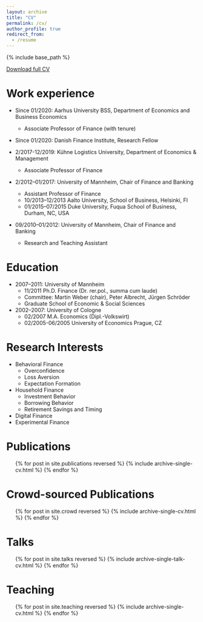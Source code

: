 ```yaml
---
layout: archive
title: "CV"
permalink: /cv/
author_profile: true
redirect_from:
  - /resume
---
```


{% include base_path %}
<p style="text-decoration:underline;"><a href="https://christophmerkle.github.io/files/CV2024.pdf">Download full CV</a></p>

Work experience
======
* Since 01/2020: Aarhus University BSS, Department of Economics and Business Economics
  * Associate Professor of Finance (with tenure)
* Since 01/2020: Danish Finance Institute, Research Fellow

* 2/2017-12/2019: Kühne Logistics University, Department of Economics & Management
  * Associate Professor of Finance

* 2/2012–01/2017: University of Mannheim, Chair of Finance and Banking
  * Assistant Professor of Finance
  * 10/2013–12/2013 Aalto University, School of Business, Helsinki, FI
  * 01/2015–07/2015 Duke University, Fuqua School of Business, Durham, NC, USA

* 09/2010–01/2012: University of Mannheim, Chair of Finance and Banking
  * Research and Teaching Assistant

Education
======
* 2007–2011: University of Mannheim
  * 11/2011 Ph.D. Finance (Dr. rer.pol., summa cum laude)
  * Committee: Martin Weber (chair), Peter Albrecht, Jürgen Schröder
  * Graduate School of Economic & Social Sciences
* 2002–2007: University of Cologne
  * 02/2007 M.A. Economics (Dipl.-Volkswirt)
  * 02/2005-06/2005 University of Economics Prague, CZ
  
Research Interests
======
* Behavioral Finance
  * Overconfidence
  * Loss Aversion
  * Expectation Formation
* Household Finance
  * Investment Behavior
  * Borrowing Behavior
  * Retirement Savings and Timing
* Digital Finance
* Experimental Finance

Publications
======
  <ul>{% for post in site.publications reversed %}
    {% include archive-single-cv.html %}
  {% endfor %}</ul>

Crowd-sourced Publications
======
  <ul>{% for post in site.crowd reversed %}
    {% include archive-single-cv.html %}
  {% endfor %}</ul>
  
Talks
======
  <ul>{% for post in site.talks reversed %}
    {% include archive-single-talk-cv.html %}
  {% endfor %}</ul>
  
Teaching
======
  <ul>{% for post in site.teaching reversed %}
    {% include archive-single-cv.html %}
  {% endfor %}</ul>
